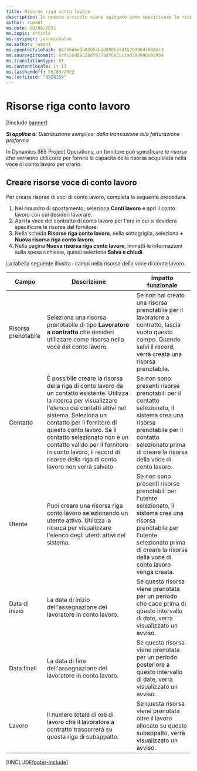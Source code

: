 ```yaml
---
title: Risorse riga conto lavoro
description: In questo articolo viene spiegato come specificare le risorse dedicate fornite dal fornitore per una riga di conto lavoro specifica per il tempo.
author: rumant
ms.date: 08/06/2021
ms.topic: article
ms.reviewer: johnmichalak
ms.author: rumant
ms.openlocfilehash: 84fbbd6e1a82db2b2d998b5f41579396df884ec3
ms.sourcegitcommit: 6cfc50d89528df977a8f6a55c1ad39d99800d9b4
ms.translationtype: HT
ms.contentlocale: it-IT
ms.lasthandoff: 06/03/2022
ms.locfileid: "8924159"
---
```

# <a name="subcontract-line-resources"></a>Risorse riga conto lavoro

[!include [banner](../../includes/dataverse-preview.md)]

_**Si applica a:** Distribuzione semplice: dalla transazione alla fatturazione proforma_

In Dynamics 365 Project Operations, un fornitore può specificare le risorse che verranno utilizzate per fornire la capacità della risorsa acquistata nella voce di conto lavoro per orario.

## <a name="create-subcontract-line-resources"></a>Creare risorse voce di conto lavoro

Per creare risorse di voci di conto lavoro, completa la seguente procedura.

1. Nel riquadro di spostamento, seleziona **Conti lavoro** e apri il conto lavoro con cui desideri lavorare.
2. Apri la voce del contratto di conto lavoro per l'ora in cui si desidera specificare le risorse del fornitore.
3. Nella scheda **Risorse riga conto lavoro**, nella sottogriglia, seleziona **+ Nuova risorsa riga conto lavoro**.
4. Nella pagina **Nuova risorsa riga conto lavoro**, immetti le informazioni sulla spesa richieste, quindi seleziona **Salva e chiudi**.

La tabella seguente illustra i campi nella risorsa della voce di conto lavoro.

| Campo | Descrizione | Impatto funzionale |
| ----- | ----------- | ----------------- |
| Risorsa prenotabile | Seleziona una risorsa prenotabile di tipo **Lavoratore a contratto** che desideri utilizzare come risorsa nella voce del conto lavoro.| Se non hai creato una risorsa prenotabile per il lavoratore a contratto, lascia vuoto questo campo. Quando salvi il record, verrà creata una risorsa prenotabile.  |
| Contatto | È possibile creare la risorsa della riga di conto lavoro da un contatto esistente. Utilizza la ricerca per visualizzare l'elenco dei contatti attivi nel sistema. Seleziona un contatto per il fornitore di questo conto lavoro. Se il contatto selezionato non è un contatto valido per il fornitore in conto lavoro, il record di risorse della riga di conto lavoro non verrà salvato.| Se non sono presenti risorse prenotabili per il contatto selezionato, il sistema crea una risorsa prenotabile per il contatto selezionato prima di creare la risorsa della voce di conto lavoro. |
| Utente | Puoi creare una risorsa riga conto lavoro selezionando un utente attivo. Utilizza la ricerca per visualizzare l'elenco degli utenti attivi nel sistema.| Se non sono presenti risorse prenotabili per l'utente selezionato, il sistema crea una risorsa prenotabile per l'utente selezionato prima di creare la risorsa della voce di conto lavoro venga creata. |
| Data di inizio | La data di inizio dell'assegnazione del lavoratore in conto lavoro.| Se questa risorsa viene prenotata per un periodo che cade prima di questo intervallo di date, verrà visualizzato un avviso. |
| Data finali | La data di fine dell'assegnazione del lavoratore in conto lavoro.| Se questa risorsa viene prenotata per un periodo posteriore a questo intervallo di date, verrà visualizzato un avviso. |
| Lavoro | Il numero totale di ore di lavoro che il lavoratore a contratto trascorrerà su questa riga di subappalto.| Se questa risorsa viene prenotata oltre il lavoro allocato su questo subappalto, verrà visualizzato un avviso. |


[!INCLUDE[footer-include](../../includes/footer-banner.md)]
